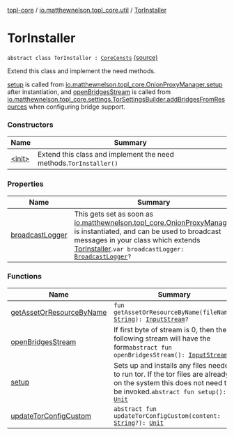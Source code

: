 [topl-core](../../index.md) / [io.matthewnelson.topl_core.util](../index.md) / [TorInstaller](./index.md)

# TorInstaller

`abstract class TorInstaller : `[`CoreConsts`](../-core-consts/index.md) [(source)](https://github.com/05nelsonm/TorOnionProxyLibrary-Android/blob/master/topl-core/src/main/java/io/matthewnelson/topl_core/util/TorInstaller.kt#L110)

Extend this class and implement the need methods.

[setup](setup.md) is called from [io.matthewnelson.topl_core.OnionProxyManager.setup](../../io.matthewnelson.topl_core/-onion-proxy-manager/setup.md) after
instantiation, and [openBridgesStream](open-bridges-stream.md) is called from
[io.matthewnelson.topl_core.settings.TorSettingsBuilder.addBridgesFromResources](../../io.matthewnelson.topl_core.settings/-tor-settings-builder/add-bridges-from-resources.md)
when configuring bridge support.

### Constructors

| Name | Summary |
|---|---|
| [&lt;init&gt;](-init-.md) | Extend this class and implement the need methods.`TorInstaller()` |

### Properties

| Name | Summary |
|---|---|
| [broadcastLogger](broadcast-logger.md) | This gets set as soon as [io.matthewnelson.topl_core.OnionProxyManager](../../io.matthewnelson.topl_core/-onion-proxy-manager/index.md) is instantiated, and can be used to broadcast messages in your class which extends [TorInstaller](./index.md).`var broadcastLogger: `[`BroadcastLogger`](../../io.matthewnelson.topl_core.broadcaster/-broadcast-logger/index.md)`?` |

### Functions

| Name | Summary |
|---|---|
| [getAssetOrResourceByName](get-asset-or-resource-by-name.md) | `fun getAssetOrResourceByName(fileName: `[`String`](https://kotlinlang.org/api/latest/jvm/stdlib/kotlin/-string/index.html)`): `[`InputStream`](https://docs.oracle.com/javase/6/docs/api/java/io/InputStream.html)`?` |
| [openBridgesStream](open-bridges-stream.md) | If first byte of stream is 0, then the following stream will have the form`abstract fun openBridgesStream(): `[`InputStream`](https://docs.oracle.com/javase/6/docs/api/java/io/InputStream.html)`?` |
| [setup](setup.md) | Sets up and installs any files needed to run tor. If the tor files are already on the system this does not need to be invoked.`abstract fun setup(): `[`Unit`](https://kotlinlang.org/api/latest/jvm/stdlib/kotlin/-unit/index.html) |
| [updateTorConfigCustom](update-tor-config-custom.md) | `abstract fun updateTorConfigCustom(content: `[`String`](https://kotlinlang.org/api/latest/jvm/stdlib/kotlin/-string/index.html)`?): `[`Unit`](https://kotlinlang.org/api/latest/jvm/stdlib/kotlin/-unit/index.html) |

